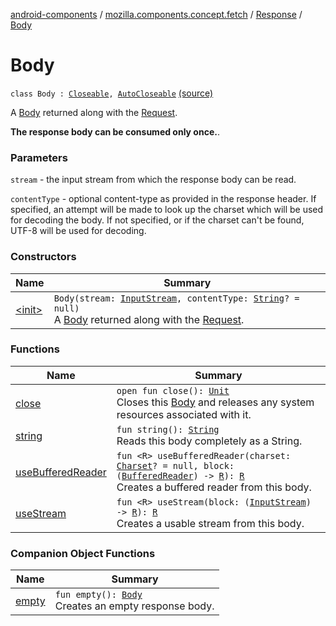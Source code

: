 [android-components](../../../index.md) / [mozilla.components.concept.fetch](../../index.md) / [Response](../index.md) / [Body](./index.md)

# Body

`class Body : `[`Closeable`](https://developer.android.com/reference/java/io/Closeable.html)`, `[`AutoCloseable`](https://developer.android.com/reference/java/lang/AutoCloseable.html) [(source)](https://github.com/mozilla-mobile/android-components/blob/master/components/concept/fetch/src/main/java/mozilla/components/concept/fetch/Response.kt#L54)

A [Body](./index.md) returned along with the [Request](../../-request/index.md).

**The response body can be consumed only once.**.

### Parameters

`stream` - the input stream from which the response body can be read.

`contentType` - optional content-type as provided in the response
header. If specified, an attempt will be made to look up the charset
which will be used for decoding the body. If not specified, or if the
charset can't be found, UTF-8 will be used for decoding.

### Constructors

| Name | Summary |
|---|---|
| [&lt;init&gt;](-init-.md) | `Body(stream: `[`InputStream`](https://developer.android.com/reference/java/io/InputStream.html)`, contentType: `[`String`](https://kotlinlang.org/api/latest/jvm/stdlib/kotlin/-string/index.html)`? = null)`<br>A [Body](./index.md) returned along with the [Request](../../-request/index.md). |

### Functions

| Name | Summary |
|---|---|
| [close](close.md) | `open fun close(): `[`Unit`](https://kotlinlang.org/api/latest/jvm/stdlib/kotlin/-unit/index.html)<br>Closes this [Body](./index.md) and releases any system resources associated with it. |
| [string](string.md) | `fun string(): `[`String`](https://kotlinlang.org/api/latest/jvm/stdlib/kotlin/-string/index.html)<br>Reads this body completely as a String. |
| [useBufferedReader](use-buffered-reader.md) | `fun <R> useBufferedReader(charset: `[`Charset`](https://developer.android.com/reference/java/nio/charset/Charset.html)`? = null, block: (`[`BufferedReader`](https://developer.android.com/reference/java/io/BufferedReader.html)`) -> `[`R`](use-buffered-reader.md#R)`): `[`R`](use-buffered-reader.md#R)<br>Creates a buffered reader from this body. |
| [useStream](use-stream.md) | `fun <R> useStream(block: (`[`InputStream`](https://developer.android.com/reference/java/io/InputStream.html)`) -> `[`R`](use-stream.md#R)`): `[`R`](use-stream.md#R)<br>Creates a usable stream from this body. |

### Companion Object Functions

| Name | Summary |
|---|---|
| [empty](empty.md) | `fun empty(): `[`Body`](./index.md)<br>Creates an empty response body. |
